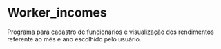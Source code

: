 # Worker_incomes
Programa para cadastro de funcionários e visualização dos rendimentos referente ao mês e ano escolhido pelo usuário.
